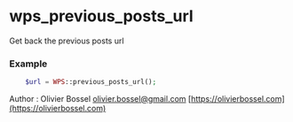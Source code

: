 # wps_previous_posts_url

Get back the previous posts url


### Example
```php
	$url = WPS::previous_posts_url();
```
Author : Olivier Bossel [olivier.bossel@gmail.com](mailto:olivier.bossel@gmail.com) [https://olivierbossel.com](https://olivierbossel.com)